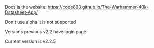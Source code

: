 <html>
  <body>
    <p>
      Docs is the website: <a href="https://code893.github.io/The-Warhammer-40k-Datasheet-App/">https://code893.github.io/The-Warhammer-40k-Datasheet-App/</a>
    </p>
    <p>
      Don't use alpha it is not supported
    </p>
    <p>
      Versions previous v2.2 have login page    
    </p>
    <p>
      Current version is v2.2.5
    </p>
  </body>
</html>
